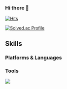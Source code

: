 ### Hi there 👋
[![Hits](https://hits.seeyoufarm.com/api/count/incr/badge.svg?url=https%3A%2F%2Fgithub.com%2Fbsiyoung&count_bg=%23C4C4C4&title_bg=%23555555&icon=&icon_color=%23E7E7E7&title=hits&edge_flat=false)](https://hits.seeyoufarm.com)

[![Solved.ac Profile](http://mazassumnida.wtf/api/v2/generate_badge?boj=siyoung4528)](https://solved.ac/siyoung4528/)


## Skills
### Platforms & Languages


### Tools
<img src="https://img.shields.io/badge/Blender-F5792A?style=flat-square&logo=Blender&logoColor=white"/>
